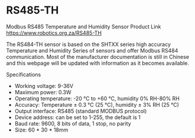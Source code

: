 # RS485-TH
Modbus RS485 Temperature and Humidity Sensor
Product Link https://www.robotics.org.za/RS485-TH

The RS484-TH sensor is based on the SHTXX series high accuracy Temperature and Humidity Series of sensors and offer  Modbus RS484 communication. Most of the manufacturer documentation is still in Chinese and this webpage will be updated with information as it becomes available.

Specifications 

- Working voltage: 9-36V
- Maximum power: 0.3W
- Operating temperature: -20 ℃ to +60 ℃, humidity 0% RH-80% RH
- Accuracy: Temperature ± 0.3 ℃ (25 ℃), humidity ± 3% RH (25 ℃)
- Output interface: RS485 (standard MODBUS protocol)
- Device address: can be set to 1-255, the default is 1
- Baud rate: 9600, 8 bits of data, 1 stop, no parity
- Size: 60 * 30 * 18mm
